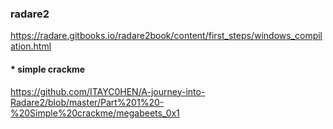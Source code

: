### radare2

https://radare.gitbooks.io/radare2book/content/first_steps/windows_compilation.html

#### * simple crackme
https://github.com/ITAYC0HEN/A-journey-into-Radare2/blob/master/Part%201%20-%20Simple%20crackme/megabeets_0x1
